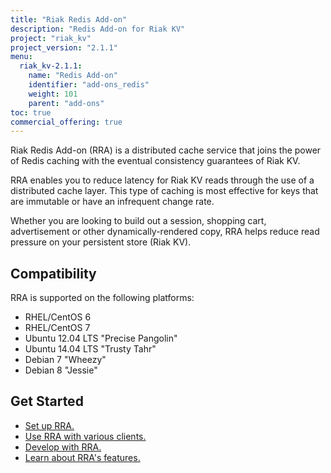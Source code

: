 ```yaml
---
title: "Riak Redis Add-on"
description: "Redis Add-on for Riak KV"
project: "riak_kv"
project_version: "2.1.1"
menu:
  riak_kv-2.1.1:
    name: "Redis Add-on"
    identifier: "add-ons_redis"
    weight: 101
    parent: "add-ons"
toc: true
commercial_offering: true
---
```



[addon redis develop]: ./developing-rra/
[addon redis features]: ./redis-add-on-features/
[addon redis setup]: ./set-up-rra/
[addon redis use]: ./get-started-with-rra/
[ee]: http://basho.com/contact/


Riak Redis Add-on (RRA) is a distributed cache service that joins the power of Redis caching with the eventual consistency guarantees of Riak KV. 

RRA enables you to reduce latency for Riak KV reads through the use of a distributed cache layer. This type of caching is most effective for keys that are immutable or have an infrequent change rate.

Whether you are looking to build out a session, shopping cart, advertisement or other dynamically-rendered copy, RRA helps reduce read pressure on your persistent store (Riak KV).

## Compatibility

RRA is supported on the following platforms:

* RHEL/CentOS 6
* RHEL/CentOS 7
* Ubuntu 12.04 LTS "Precise Pangolin"
* Ubuntu 14.04 LTS "Trusty Tahr"
* Debian 7 "Wheezy"
* Debian 8 "Jessie"

## Get Started

* [Set up RRA.][addon redis setup]
* [Use RRA with various clients.][addon redis use]
* [Develop with RRA.][addon redis develop]
* [Learn about RRA's features.][addon redis features]

